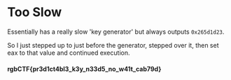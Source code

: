 # Too Slow

Essentially has a really slow 'key generator' but always outputs `0x265d1d23`.

So I just stepped up to just before the generator, stepped over it, then set eax to that value and continued execution.

#### rgbCTF{pr3d1ct4bl3_k3y_n33d5_no_w41t_cab79d}
